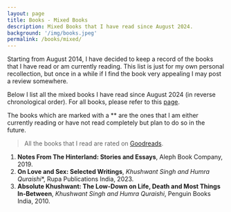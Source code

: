 ```yaml
---
layout: page
title: Books - Mixed Books
description: Mixed Books that I have read since August 2024.
background: '/img/books.jpeg'
permalink: /books/mixed/
---
```


Starting from August 2014, I have decided to keep a record of the books that I have read or am currently reading. This list is just for my own personal recollection, but once in a while if I find the book very appealing I may post a review somewhere.

Below I list all the mixed books I have read since August 2024 (in reverse chronological order). For all books, please refer to this [page](/books/). 

The books which are marked with a ** are the ones that I am either currently reading or have not read completely but plan to do so in the future.

>All the books that I read are rated on [Goodreads](https://www.goodreads.com/user/show/36494310-manjil).

1. **Notes From The Hinterland: Stories and Essays**, Aleph Book Company, 2019.
2. **On Love and Sex: Selected Writings**, *Khushwant Singh and Humra Quraishi**, Rupa Publications India, 2023.
3. **Absolute Khushwant: The Low-Down on Life, Death and Most Things In-Between**, *Khushwant Singh and Humra Quraishi*, Penguin Books India, 2010.
